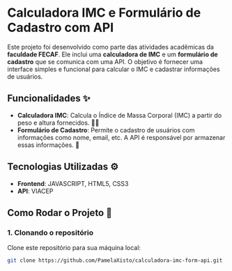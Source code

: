 # Calculadora IMC e Formulário de Cadastro com API

Este projeto foi desenvolvido como parte das atividades acadêmicas da **faculdade FECAF**. Ele inclui uma **calculadora de IMC** e um **formulário de cadastro** que se comunica com uma API. O objetivo é fornecer uma interface simples e funcional para calcular o IMC e cadastrar informações de usuários.

## Funcionalidades ✨

- **Calculadora IMC**: Calcula o Índice de Massa Corporal (IMC) a partir do peso e altura fornecidos. 🧑‍⚕️
- **Formulário de Cadastro**: Permite o cadastro de usuários com informações como nome, email, etc. A API é responsável por armazenar essas informações. 📝

## Tecnologias Utilizadas ⚙️

- **Frontend**: JAVASCRIPT, HTML5, CSS3
- **API**: VIACEP

## Como Rodar o Projeto 🚀

### 1. Clonando o repositório
Clone este repositório para sua máquina local:

```bash
git clone https://github.com/PamelaXisto/calculadora-imc-form-api.git
